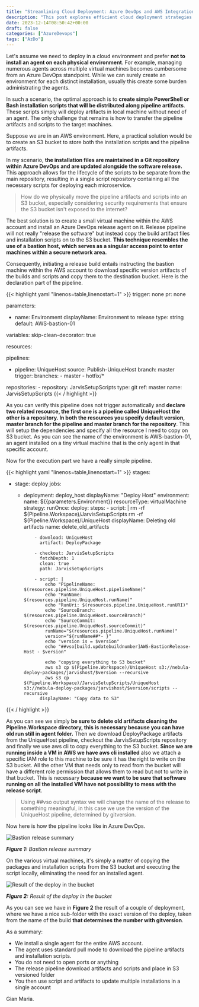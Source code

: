 ```yaml
---
title: "Streamlining Cloud Deployment: Azure DevOps and AWS Integration Strategies"
description: "This post explores efficient cloud deployment strategies using Azure DevOps and AWS. It discusses leveraging S3 buckets to store installation scripts and pipeline artifacts."
date: 2023-12-14T08:50:42+00:00
draft: false
categories: ["AzureDevops"]
tags: ["AzDo"]
---
```


Let's assume we need to deploy in a cloud environment and prefer **not to install an agent on each physical environment**. For example, managing numerous agents across multiple virtual machines becomes cumbersome from an Azure DevOps standpoint. While we can surely create an environment for each distinct installation, usually this create some burden administrating the agents.

In such a scenario, the optimal approach is to **create simple PowerShell or Bash installation scripts that will be distributed along pipeline artifacts**. These scripts simply will deploy artifacts in local machine without need of an agent. The only challenge that remains is how to transfer the pipeline artifacts and scripts to the target machines.

Suppose we are in an AWS environment. Here, a practical solution would be to create an S3 bucket to store both the installation scripts and the pipeline artifacts.

In my scenario, **the installation files are maintained in a Git repository within Azure DevOps and are updated alongside the software release.** This approach allows for the lifecycle of the scripts to be separate from the main repository, resulting in a single script repository containing all the necessary scripts for deploying each microservice.

> How do we physically move the pipeline artifacts and scripts into an S3 bucket, especially considering security requirements that ensure the S3 bucket isn't exposed to the internet?

The best solution is to create a small virtual machine within the AWS account and install an Azure DevOps release agent on it. Release pipeline will not really "release the software" but instead copy the build artifact files and installation scripts on to the S3 bucket. **This technique resembles the use of a bastion host, which serves as a singular access point to enter machines within a secure network area.**

Consequently, initiating a release build entails instructing the bastion machine within the AWS account to download specific version artifacts of the builds and scripts and copy them to the destination bucket. Here is the declaration part of the pipeline.

{{< highlight yaml "linenos=table,linenostart=1" >}}
trigger: none
pr: none

parameters:

  - name: Environment
    displayName: Environment to release
    type: string
    default: AWS-bastion-01

variables:
  skip-clean-decorator: true

resources: 

  pipelines:
  - pipeline: UniqueHost
    source: Publish-UniqueHost
    branch: master
    trigger:
      branches: 
        - master
        - hotfix/*

  repositories:
    - repository: JarvisSetupScripts
      type: git
      ref: master
      name: JarvisSetupScripts
{{< / highlight >}}

As you can verify this pipeline does not trigger automatically and **declare two related resource, the first one is a pipeline called UniqueHost the other is a repository. In both the resources you specify default version, master branch for the pipeline and master branch for the repository**. This will setup the dependencies and specify all the resource I need to copy on S3 bucket. As you can see the name of the environment is AWS-bastion-01, an agent installed on a tiny virtual machine that is the only agent in that specific account.

Now for the execution part we have a really simple pipeline.

{{< highlight yaml "linenos=table,linenostart=1" >}}
stages: 
 
  - stage: deploy
    jobs:
      - deployment: deploy_host
        displayName: "Deploy Host"
        environment: 
          name: ${{parameters.Environment}}
          resourceType: virtualMachine
        strategy:
          runOnce:
            deploy:
              steps:
                - script: |
                    rm -rf $(Pipeline.Workspace)/JarvisSetupScripts
                    rm -rf $(Pipeline.Workspace)/UniqueHost
                  displayName: Deleting old artifacts
                  name: delete_old_artifacts

                - download: UniqueHost
                  artifact: DeployPackage

                - checkout: JarvisSetupScripts
                  fetchDepth: 1
                  clean: true
                  path: JarvisSetupScripts

                - script: |
                    echo "PipelineName: $(resources.pipeline.UniqueHost.pipelineName)"
                    echo "RunName: $(resources.pipeline.UniqueHost.runName)"
                    echo "RunUri: $(resources.pipeline.UniqueHost.runURI)"
                    echo "SourceBranch: $(resources.pipeline.UniqueHost.sourceBranch)"
                    echo "SourceCommit: $(resources.pipeline.UniqueHost.sourceCommit)"
                    runName="$(resources.pipeline.UniqueHost.runName)"
                    version="${runName##*- }"
                    echo "version is = $version"
                    echo "##vso[build.updatebuildnumber]AWS-BastionRelease-Host - $version"

                    echo "copying everything to S3 bucket"
                    aws s3 cp $(Pipeline.Workspace)/UniqueHost s3://nebula-deploy-packages/jarvishost/$version --recursive
                    aws s3 cp $(Pipeline.Workspace)/JarvisSetupScripts/UniqueHost s3://nebula-deploy-packages/jarvishost/$version/scripts --recursive
                  displayName: "Copy data to S3"
{{< / highlight >}}

As you can see we simply **be sure to delete old artifacts cleaning the Pipeline.Workspace directory, this is necessary because you can have old run still in agent folder.** Then we download DeployPackage artifacts from the UniqueHost pipeline, checkout the JarvisSetupScripts repository and finally we use aws cli to copy everything to the S3 bucket. **Since we are running inside a VM in AWS we have aws cli installed** also we attach a specific IAM role to this machine to be sure it has the right to write on the S3 bucket. All the other VM that needs only to read from the bucket will have a different role permission that allows them to read but not to write in that bucket. This is necessary **because we want to be sure that software running on all the installed VM have not possibility to mess with the release script**.

> Using ##vso output syntax we will change the name of the release to something meaningful, in this case we use the version of the UniqueHost pipeline, determined by gitversion.

Now here is how the pipeline looks like in Azure DevOps.

![Bastion release summary](../images/bastion-release-summary.png.png)

***Figure 1:*** *Bastion release summary*

On the various virtual machines, it's simply a matter of copying the packages and installation scripts from the S3 bucket and executing the script locally, eliminating the need for an installed agent.

![Result of the deploy in the bucket](../images/bucket-s3-deploy.png)

***Figure 2:*** *Result of the deploy in the bucket*

As you can see we have in **Figure 2** the result of a couple of deployment, where we have a nice sub-folder with the exact version of the deploy, taken from the name of the build **that determines the number with gitversion**.

As a summary:

- We install a single agent for the entire AWS account.
- The agent uses standard pull mode to download the pipeline artifacts and installation scripts.
- You do not need to open ports or anything
- The release pipeline download artifacts and scripts and place in S3 versioned folder
- You then use script and artifacts to update multiple installations in a single account

Gian Maria.
